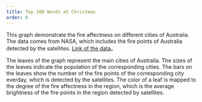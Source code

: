 ```yaml
---
title: Top 100 Words at Christmas
order: 0
---
```


This graph demonstrate the fire affectness on different cities of Australia. The data comes from NASA, which includes the fire points of Australia detected by the satellites. <a href='https://firms.modaps.eosdis.nasa.gov/active_fire/#firms-shapefile' target='_blank'>Link of the data</a>。

The leaves of the graph represent the main cities of Australia. The sizes of the leaves indicate the population of the corresponding cities. The bars on the leaves show the number of the fire points of the corresponding city everday, which is detected by the satellites. The color of a leaf is mapped to the degree of the fire affectness in the region, which is the average brightness of the fire points in the region detected by satellites.